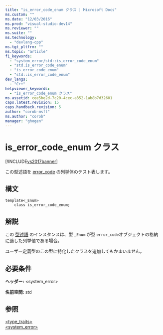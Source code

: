 ```yaml
---
title: "is_error_code_enum クラス | Microsoft Docs"
ms.custom: ""
ms.date: "12/03/2016"
ms.prod: "visual-studio-dev14"
ms.reviewer: ""
ms.suite: ""
ms.technology: 
  - "devlang-cpp"
ms.tgt_pltfrm: ""
ms.topic: "article"
f1_keywords: 
  - "system_error/std::is_error_code_enum"
  - "std.is_error_code_enum"
  - "is_error_code_enum"
  - "std::is_error_code_enum"
dev_langs: 
  - "C++"
helpviewer_keywords: 
  - "is_error_code_enum クラス"
ms.assetid: cee5be2d-7c20-4cec-a352-1ab8b7d32601
caps.latest.revision: 15
caps.handback.revision: 5
author: "corob-msft"
ms.author: "corob"
manager: "ghogen"
---
```

# is_error_code_enum クラス
[!INCLUDE[vs2017banner](../assembler/inline/includes/vs2017banner.md)]

この型述語を [error\_code](../standard-library/error-code-class.md) の列挙体のテスト表します。  
  
## 構文  
  
```  
template<_Enum>  
    class is_error_code_enum;  
```  
  
## 解説  
 この [型述語](../standard-library/type-traits.md) のインスタンスは、型 `_Enum` が型 `error_code`オブジェクトの格納に適した列挙値である場合。  
  
 ユーザー定義型のこの型に特化したクラスを追加してもかまいません。  
  
## 必要条件  
 **ヘッダー:** \<system\_error\>  
  
 **名前空間:** std  
  
## 参照  
 [\<type\_traits\>](../standard-library/type-traits.md)   
 [\<system\_error\>](../standard-library/system-error.md)